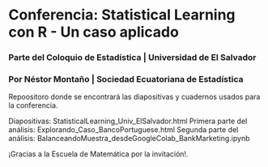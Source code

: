 # Conferencia: Statistical Learning con R - Un caso aplicado

### Parte del Coloquio de Estadística | Universidad de El Salvador
### Por Néstor Montaño | Sociedad Ecuatoriana de Estadística

Repoositoro donde se encontrará las diapositivas y cuadernos usados para la conferencia.

Diapositivas: StatisticalLearning_Univ_ElSalvador.html
Primera parte del análisis: Explorando_Caso_BancoPortuguese.html
Segunda parte del análisis: BalanceandoMuestra_desdeGoogleColab_BankMarketing.ipynb

¡Gracias a la Escuela de Matemática por la invitación!.
